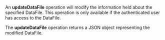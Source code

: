 An **updateDataFile** operation will modify the information held about the specified DataFile. This operation is only available if the authenticated user has access to the DataFile.

The **updateDataFile** operation returns a JSON object representing the modified DataFile.
